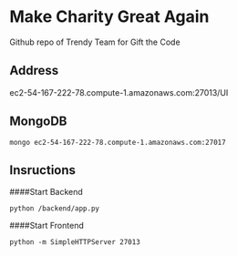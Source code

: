 # Make Charity Great Again
Github repo of Trendy Team for Gift the Code 


## Address
ec2-54-167-222-78.compute-1.amazonaws.com:27013/UI


## MongoDB
```
mongo ec2-54-167-222-78.compute-1.amazonaws.com:27017
```

## Insructions


####Start Backend
```
python /backend/app.py
```

####Start Frontend
```
python -m SimpleHTTPServer 27013
```
